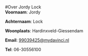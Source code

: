 #Over Jordy Lock	
**Voornaam**: Jordy	

**Achternaam**: Lock

**Woonplaats**: Hardinxveld-Giessendam

**Email**: [99039425@mydavinci.nl](99039425@mydavinci.nl)

**Tel**: 06-30556100


